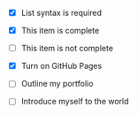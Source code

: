 - [x] List syntax is required
- [x] This item is complete
- [ ] This item is not complete

- [x] Turn on GitHub Pages
- [ ] Outline my portfolio
- [ ] Introduce myself to the world
